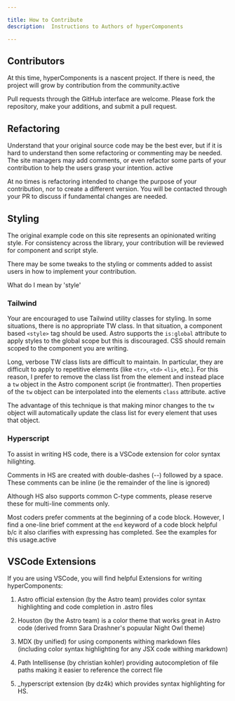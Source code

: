 ```yaml
---

title: How to Contribute
description:  Instructions to Authors of hyperComponents

---
```


## Contributors

At this time, hyperComponents is a nascent project.   If there is need, the project will grow by contribution from the community.active

Pull requests through the GitHub interface are welcome.  Please fork the repository, make your additions, and submit a pull request.

## Refactoring

Understand that your original source code may be the best ever, but if it is hard to understand then some refactoring or commenting may be needed.   The site managers may add comments, or even refactor some parts of your contribution to help the users grasp your intention. active

At no times is refactoring intended to change the purpose of your contribution, nor to create a different version.   You will be contacted through your PR to discuss if fundamental changes are needed.

## Styling

The original example code on this site represents an opinionated writing style.  For consistency across the library, your contribution will be reviewed for component and script style.  

There may be some tweaks to the styling or comments added to assist users in how to implement your contribution.

What do I mean by 'style'

### Tailwind

Your are encouraged to use Tailwind utility classes for styling.  In some situations, there is no appropriate TW class.   In that situation, a component based `<style>` tag should be used.  Astro supports the `is:global` attribute to apply styles to the global scope but this is discouraged.  CSS should remain scoped to the component you are writing.

Long, verbose TW class lists are difficult to maintain. In particular, they are difficult to apply to repetitive elements (like `<tr>`, `<td>` `<li>`, etc.).  For this reason, I prefer to remove the class list from the element and instead place a `tw` object in the Astro component script (ie frontmatter).  Then properties of the `tw` object can be interpolated into the elements `class` attribute.   active

The advantage of this technique is that making minor changes to the `tw` object will automatically update the class list for every element that uses that object.  

### Hyperscript

To assist in writing HS code, there is a VSCode extension for color syntax hilighting. 

Comments in HS are created with double-dashes  (--) followed by a space.  These comments can be inline (ie the remainder of the line is ignored)

Although HS also supports common C-type comments, please reserve these for multi-line comments only.   

Most coders prefer comments at the beginning of a code block.   However, I find a one-line brief comment at the `end` keyword of a code block helpful b/c it also clarifies with expressing has completed.   See the examples for this usage.active

## VSCode Extensions

If you are using VSCode, you will find helpful Extensions for writing hyperComponents:

1.  Astro official extension (by the Astro team) provides color syntax highlighting and code completion in .astro files

2. Houston (by the Astro team) is a color theme that works great in Astro code (derived fromn Sara Drashner's popuular Night Owl theme)

2.  MDX (by unified) for using components withing markdown files (including color syntax highlighting for any JSX code withing markdown)

5. Path Intellisense (by christian kohler) providing autocompletion of file paths making it easier to reference the correct file

3. _hyperscript  extension (by dz4k) which provides syntax highlighting for HS.

